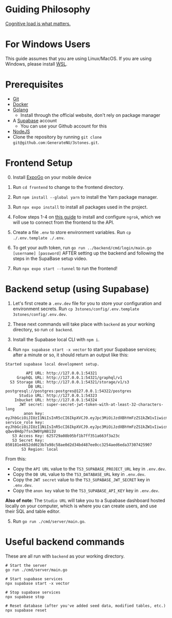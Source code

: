 # Guiding Philosophy

[Cognitive load is what matters.](https://github.com/zakirullin/cognitive-load)

# For Windows Users

This guide assumes that you are using Linux/MacOS. If you are using Windows, please install [WSL](https://learn.microsoft.com/en-us/windows/wsl/install).

# Prerequisites

- [Git](https://git-scm.com/)
- [Docker](https://docs.docker.com/get-started/get-docker/)
- [Golang](https://go.dev/)
  - Install through the official website, don't rely on package manager
- A [Supabase](https://supabase.com/) account
  - You can use your Github account for this
- [NodeJS](https://nodejs.org/en/)
- Clone the repository by running `git clone git@github.com:GenerateNU/3stones.git`.

# Frontend Setup

0. Install [ExpoGo](https://expo.dev/go) on your mobile device

1. Run `cd frontend` to change to the frontend directory.

2. Run `npm install --global yarn` to install the Yarn package manager.

3. Run `npx expo install` to install all packages used in the project.

4. Follow steps 1-4 on [this guide](https://ngrok.com/docs/getting-started/) to install and configure `ngrok`, which we will use to connect from the frontend to the API.

5. Create a file `.env` to store environment variables. Run `cp ./.env.template ./.env`.

6. To get your auth token, run `go run ../backend/cmd/login/main.go [username] [password]` AFTER setting up the backend and following the steps in the SupaBase setup video.

7. Run `npx expo start --tunnel` to run the frontend!

# Backend setup (using Supabase)

1. Let's first create a `.env.dev` file for you to store your configuration and environment secrets. Run `cp 3stones/config/.env.template 3stones/config/.env.dev`.

2. These next commands will take place with `backend` as your working directory, so run `cd backend`.

3. Install the Supabase local CLI with `npm i`.

4. Run `npx supabase start -x vector` to start your Supabase services; after a minute or so, it should return an output like this:

```
Started supabase local development setup.

         API URL: http://127.0.0.1:54321
     GraphQL URL: http://127.0.0.1:54321/graphql/v1
  S3 Storage URL: http://127.0.0.1:54321/storage/v1/s3
          DB URL: postgresql://postgres:postgres@127.0.0.1:54322/postgres
      Studio URL: http://127.0.0.1:54323
    Inbucket URL: http://127.0.0.1:54324
      JWT secret: super-secret-jwt-token-with-at-least-32-characters-long
        anon key: eyJhbGciOiJIUzI1NiIsInR5cCI6IkpXVCJ9.eyJpc3MiOiJzdXBhYmFzZS1kZW1vIiwicm9sZSI6ImFub24iLCJleHAiOjE5ODM4MTI5OTZ9.CRXP1A7WOeoJeXxjNni43kdQwgnWNReilDMblYTn_I0
service_role key: eyJhbGciOiJIUzI1NiIsInR5cCI6IkpXVCJ9.eyJpc3MiOiJzdXBhYmFzZS1kZW1vIiwicm9sZSI6InNlcnZpY2Vfcm9sZSIsImV4cCI6MTk4MzgxMjk5Nn0.EGIM96RAZx35lJzdJsyH-qQwv8Hdp7fsn3W0YpN81IU
   S3 Access Key: 625729a08b95bf1b7ff351a663f3a23c
   S3 Secret Key: 850181e4652dd023b7a98c58ae0d2d34bd487ee0cc3254aed6eda37307425907
       S3 Region: local
```

From this:

- Copy the `API URL` value to the `TS3_SUPABASE_PROJECT_URL` key in `.env.dev`.
- Copy the `DB URL` value to the `TS3_DATABASE_URL` key in `.env.dev`.
- Copy the `JWT secret` value to the `TS3_SUPABASE_JWT_SECRET` key in `.env.dev`.
- Copy the `anon key` value to the `TS3_SUPABASE_API_KEY` key in `.env.dev`.

**Also of note**: The `Studio URL` will take you to a Supabase dashboard hosted locally on your computer, which is where you can create users, and use their SQL and table editor.

5. Run `go run ./cmd/server/main.go`.

# Useful backend commands

These are all run with `backend` as your working directory.

```
# Start the server
go run ./cmd/server/main.go

# Start supabase services
npx supabase start -x vector

# Stop supabase services
npx supabase stop

# Reset database (after you've added seed data, modified tables, etc.)
npx supabase reset
```
